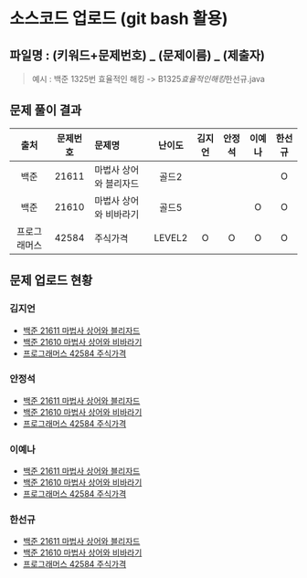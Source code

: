 # 소스코드 업로드 (git bash 활용)

## 파일명 : (키워드+문제번호) _ (문제이름) _ (제출자)

> 예시 : 백준 1325번 효율적인 해킹 -> B1325*효율적인해킹*한선규.java

## 문제 풀이 결과

<!-- Table -->

|     출처     | 문제번호 | 문제명                 | 난이도 | 김지언 | 안정석 | 이예나 | 한선규 |
| :----------: | :------: | :--------------------- | :----: | :----: | :----: | :----: | :----: |
|     백준     |  21611   | 마법사 상어와 블리자드 | 골드2  |       |       |       |   O    |
|     백준     |  21610   | 마법사 상어와 비바라기 | 골드5  |       |       |   O    |   O    |
| 프로그래머스 |  42584   | 주식가격       | LEVEL2 |   O    |   O    |   O    |   O    |

## 문제 업로드 현황

### 김지언

- [백준 21611 마법사 상어와 블리자드](./백준%2021611%20마법사%20상어와%20블리자드/B21611_마법사상어와블리자드_김지언.java)
- [백준 21610 마법사 상어와 비바라기]()
- [프로그래머스 42584 주식가격]()

### 안정석

- [백준 21611 마법사 상어와 블리자드]()
- [백준 21610 마법사 상어와 비바라기]()
- [프로그래머스 42584 주식가격]()

### 이예나

- [백준 21611 마법사 상어와 블리자드]()
- [백준 21610 마법사 상어와 비바라기]()
- [프로그래머스 42584 주식가격]()

### 한선규

- [백준 21611 마법사 상어와 블리자드](https://github.com/S6-Daejeon4-Study/D4-4idiots-Study/blob/main/2%EC%A3%BC%EC%B0%A8/%EB%B0%B1%EC%A4%80%2021611%20%EB%A7%88%EB%B2%95%EC%82%AC%20%EC%83%81%EC%96%B4%EC%99%80%20%EB%B8%94%EB%A6%AC%EC%9E%90%EB%93%9C/B21611_%EB%A7%88%EB%B2%95%EC%82%AC%EC%83%81%EC%96%B4%EC%99%80%EB%B8%94%EB%A6%AC%EC%9E%90%EB%93%9C_%ED%95%9C%EC%84%A0%EA%B7%9C.java)
- [백준 21610 마법사 상어와 비바라기](https://github.com/S6-Daejeon4-Study/D4-4idiots-Study/blob/main/3%EC%A3%BC%EC%B0%A8/%EB%B0%B1%EC%A4%80%2021610%20%EB%A7%88%EB%B2%95%EC%82%AC%20%EC%83%81%EC%96%B4%EC%99%80%20%EB%B9%84%EB%B0%94%EB%9D%BC%EA%B8%B0/B21610_%EB%A7%88%EB%B2%95%EC%82%AC%EC%83%81%EC%96%B4%EC%99%80%EB%B9%84%EB%B0%94%EB%9D%BC%EA%B8%B0_%ED%95%9C%EC%84%A0%EA%B7%9C.java)
- [프로그래머스 42584 주식가격](https://github.com/S6-Daejeon4-Study/D4-4idiots-Study/blob/main/3%EC%A3%BC%EC%B0%A8/%ED%94%84%EB%A1%9C%EA%B7%B8%EB%9E%98%EB%A8%B8%EC%8A%A4%2042584%20%EC%A3%BC%EC%8B%9D%20%EA%B0%80%EA%B2%A9/P42584_%EC%A3%BC%EC%8B%9D%EA%B0%80%EA%B2%A9_%ED%95%9C%EC%84%A0%EA%B7%9C.java)
